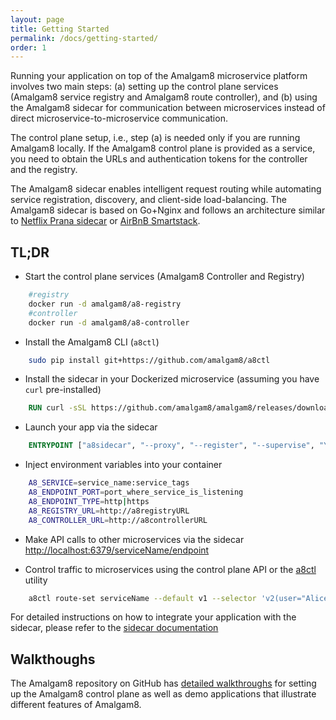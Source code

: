 ```yaml
---
layout: page
title: Getting Started
permalink: /docs/getting-started/
order: 1
---
```


Running your application on top of the Amalgam8 microservice platform
involves two main steps: (a) setting up the control plane services
(Amalgam8 service registry and Amalgam8 route controller), and (b) using the
Amalgam8 sidecar for communication between microservices instead of direct
microservice-to-microservice communication. 

The control plane setup, i.e., step (a) is needed only if you are running
Amalgam8 locally. If the Amalgam8 control plane is provided as a service, you
need to obtain the URLs and authentication tokens for the controller and
the registry.

The Amalgam8 sidecar enables intelligent request routing while automating
service registration, discovery, and client-side load-balancing. The
Amalgam8 sidecar is based on Go+Nginx and follows an architecture similar
to
[Netflix Prana sidecar](http://techblog.netflix.com/2014/11/prana-sidecar-for-your-netflix-paas.html)
or
[AirBnB Smartstack](http://nerds.airbnb.com/smartstack-service-discovery-cloud/).


## TL;DR

* Start the control plane services (Amalgam8 Controller and Registry)

```bash
    #registry
    docker run -d amalgam8/a8-registry
    #controller
    docker run -d amalgam8/a8-controller
```


* Install the Amalgam8 CLI (`a8ctl`)

```bash
    sudo pip install git+https://github.com/amalgam8/a8ctl
```


* Install the sidecar in your Dockerized microservice (assuming you have
  `curl` pre-installed)

```Dockerfile
    RUN curl -sSL https://github.com/amalgam8/amalgam8/releases/download/${VERSION}/a8sidecar.sh | sh
```


* Launch your app via the sidecar

```Dockerfile
    ENTRYPOINT ["a8sidecar", "--proxy", "--register", "--supervise", "YOURAPP", "YOURAPP_ARG", "YOURAPP_ARG"]
```

* Inject environment variables into your container


```bash
    A8_SERVICE=service_name:service_tags
    A8_ENDPOINT_PORT=port_where_service_is_listening
    A8_ENDPOINT_TYPE=http|https
    A8_REGISTRY_URL=http://a8registryURL
    A8_CONTROLLER_URL=http://a8controllerURL
```

* Make API calls to other microservices via the sidecar [http://localhost:6379/serviceName/endpoint]()

* Control traffic to microservices using the control plane API or the
   [a8ctl](https://github.com/amalgam8/a8ctl) utility

```bash
    a8ctl route-set serviceName --default v1 --selector 'v2(user="Alice")' --selector 'v3(user="Bob")'
```

For detailed instructions on how to integrate your application with the
sidecar, please refer to the
[sidecar documentation](/docs/amalgam8-components-sidecar/)

## Walkthoughs

The Amalgam8 repository on GitHub has
[detailed walkthroughs](https://github.com/amalgam8/amalgam8/tree/master/examples)
for setting up the Amalgam8 control plane as well as demo applications that
illustrate different features of Amalgam8.
